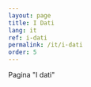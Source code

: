 ```yaml
---
layout: page
title: I Dati
lang: it
ref: i-dati
permalink: /it/i-dati
order: 5
---
```


Pagina "I dati"
